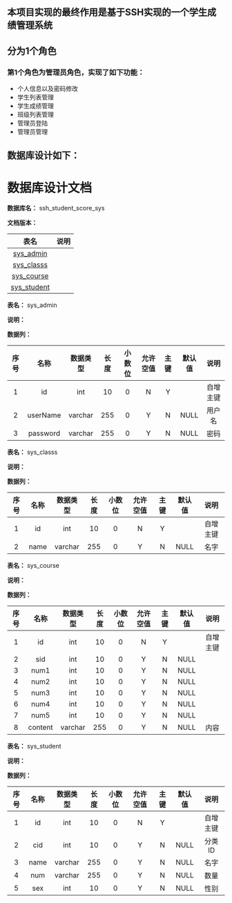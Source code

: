 ## 本项目实现的最终作用是基于SSH实现的一个学生成绩管理系统
## 分为1个角色
### 第1个角色为管理员角色，实现了如下功能：
 - 个人信息以及密码修改
 - 学生列表管理
 - 学生成绩管理
 - 班级列表管理
 - 管理员登陆
 - 管理员管理
## 数据库设计如下：
# 数据库设计文档

**数据库名：** ssh_student_score_sys

**文档版本：** 


| 表名                  | 说明       |
| :---: | :---: |
| [sys_admin](#sys_admin) |  |
| [sys_classs](#sys_classs) |  |
| [sys_course](#sys_course) |  |
| [sys_student](#sys_student) |  |

**表名：** <a id="sys_admin">sys_admin</a>

**说明：** 

**数据列：**

| 序号 | 名称 | 数据类型 |  长度  | 小数位 | 允许空值 | 主键 | 默认值 | 说明 |
| :---: | :---: | :---: | :---: | :---: | :---: | :---: | :---: | :---: |
|  1   | id |   int   | 10 |   0    |    N     |  Y   |       | 自增主键  |
|  2   | userName |   varchar   | 255 |   0    |    Y     |  N   |   NULL    | 用户名  |
|  3   | password |   varchar   | 255 |   0    |    Y     |  N   |   NULL    | 密码  |

**表名：** <a id="sys_classs">sys_classs</a>

**说明：** 

**数据列：**

| 序号 | 名称 | 数据类型 |  长度  | 小数位 | 允许空值 | 主键 | 默认值 | 说明 |
| :---: | :---: | :---: | :---: | :---: | :---: | :---: | :---: | :---: |
|  1   | id |   int   | 10 |   0    |    N     |  Y   |       | 自增主键  |
|  2   | name |   varchar   | 255 |   0    |    Y     |  N   |   NULL    | 名字  |

**表名：** <a id="sys_course">sys_course</a>

**说明：** 

**数据列：**

| 序号 | 名称 | 数据类型 |  长度  | 小数位 | 允许空值 | 主键 | 默认值 | 说明 |
| :---: | :---: | :---: | :---: | :---: | :---: | :---: | :---: | :---: |
|  1   | id |   int   | 10 |   0    |    N     |  Y   |       | 自增主键  |
|  2   | sid |   int   | 10 |   0    |    Y     |  N   |   NULL    |   |
|  3   | num1 |   int   | 10 |   0    |    Y     |  N   |   NULL    |   |
|  4   | num2 |   int   | 10 |   0    |    Y     |  N   |   NULL    |   |
|  5   | num3 |   int   | 10 |   0    |    Y     |  N   |   NULL    |   |
|  6   | num4 |   int   | 10 |   0    |    Y     |  N   |   NULL    |   |
|  7   | num5 |   int   | 10 |   0    |    Y     |  N   |   NULL    |   |
|  8   | content |   varchar   | 255 |   0    |    Y     |  N   |   NULL    | 内容  |

**表名：** <a id="sys_student">sys_student</a>

**说明：** 

**数据列：**

| 序号 | 名称 | 数据类型 |  长度  | 小数位 | 允许空值 | 主键 | 默认值 | 说明 |
| :---: | :---: | :---: | :---: | :---: | :---: | :---: | :---: | :---: |
|  1   | id |   int   | 10 |   0    |    N     |  Y   |       | 自增主键  |
|  2   | cid |   int   | 10 |   0    |    Y     |  N   |   NULL    | 分类ID  |
|  3   | name |   varchar   | 255 |   0    |    Y     |  N   |   NULL    | 名字  |
|  4   | num |   varchar   | 255 |   0    |    Y     |  N   |   NULL    | 数量  |
|  5   | sex |   int   | 10 |   0    |    Y     |  N   |   NULL    | 性别  |

